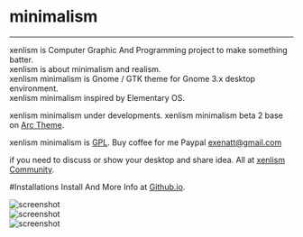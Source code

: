 # minimalism
---  
xenlism is Computer Graphic And Programming project to make something batter.   
xenlism is about minimalism and realism.   
xenlism minimalism is Gnome / GTK theme for Gnome 3.x desktop environment.     
xenlism minimalism inspired by Elementary OS.    
 

xenlism minimalism under developments.
xenlism minimalism beta 2 base on [Arc Theme](https://github.com/horst3180/Arc-theme).

    
xenlism minimalism is [GPL](http://www.gnu.org/licenses/gpl-3.0.txt). 
Buy coffee for me Paypal exenatt@gmail.com

if you need to discuss or show your desktop and share idea. All at [xenlism Community](https://plus.google.com/communities/109015399598666540563).   
   
#Installations
Install And More Info at [Github.io](https://xenlism.github.io/minimalism).    

![screenshot](https://raw.githubusercontent.com/xenlism/minimalism/master/Screenshot/xenlism_minimalism_cover1.png)   
![screenshot](https://raw.githubusercontent.com/xenlism/minimalism/master/Screenshot/xenlism_minimalism_cover2.png)    
![screenshot](https://raw.githubusercontent.com/xenlism/minimalism/master/Screenshot/xenlism_minimalism_cover3.png)    
    

